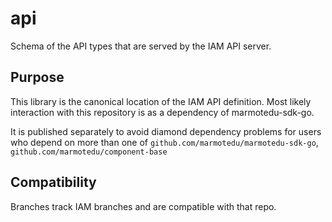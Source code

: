 # api

Schema of the API types that are served by the IAM API server.

## Purpose

This library is the canonical location of the IAM API definition. Most likely interaction with this repository is as a dependency of marmotedu-sdk-go.

It is published separately to avoid diamond dependency problems for users who
depend on more than one of `github.com/marmotedu/marmotedu-sdk-go`, `github.com/marmotedu/component-base`

## Compatibility

Branches track IAM branches and are compatible with that repo.
